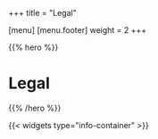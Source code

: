 +++
title = "Legal"

[menu]
	[menu.footer]
		weight = 2
+++

{{% hero %}}

# Legal

{{% /hero %}}

{{< widgets type="info-container" >}}
